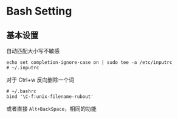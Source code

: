 # Bash Setting

## 基本设置
自动匹配大小写不敏感
```
echo set completion-ignore-case on | sudo tee -a /etc/inputrc
# ~/.inputrc
```

对于 Ctrl+w 反向删除一个词
```
# ~/.bashrc
bind '\C-f:unix-filename-rubout'
```
或者直接 `Alt+BackSpace`，相同的功能
